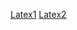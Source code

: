 [Latex1](https://blog.csdn.net/u011974639/article/details/77118023)
[Latex2](https://blog.csdn.net/qq_18150255/article/details/88040858)